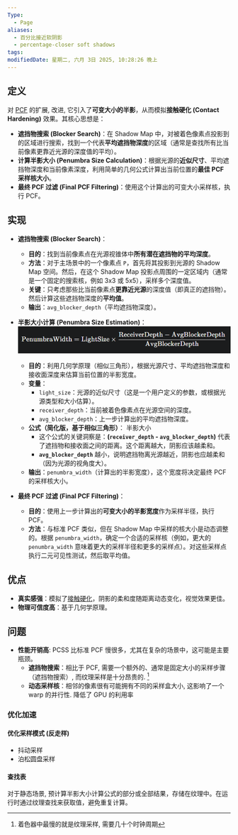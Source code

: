 ```yaml
---
Type:
  - Page
aliases:
  - 百分比接近软阴影
  - percentage-closer soft shadows
tags: 
modifiedDate: 星期二, 六月 3日 2025, 10:28:26 晚上
---
```


## 定义

对 [PCF](PCF.md) 的扩展, 改进, 它引入了**可变大小的半影**，从而模拟**接触硬化 (Contact Hardening)** 效果。其核心思想是：

- **遮挡物搜索 (Blocker Search)**：在 Shadow Map 中，对被着色像素点投影到的区域进行搜索，找到一个代表**平均遮挡物深度**的区域（通常是查找所有比当前像素更靠近光源的深度值的平均）。
- **计算半影大小 (Penumbra Size Calculation)**：根据光源的**近似尺寸**、平均遮挡物深度和当前像素深度，利用简单的几何公式计算出当前位置的**最佳 PCF 采样核大小**。
- **最终 PCF 过滤 (Final PCF Filtering)**：使用这个计算出的可变大小采样核，执行 PCF。

## 实现

- **遮挡物搜索 (Blocker Search)**：
    
    - **目的**：找到当前像素点在光源视锥体中**所有潜在遮挡物的平均深度**。
    - **方法**：对于主场景中的一个像素点 `P`，首先将其投影到光源的 Shadow Map 空间。然后，在这个 Shadow Map 投影点周围的一定区域内（通常是一个固定的搜索核，例如 3x3 或 5x5），采样多个深度值。
    - **关键**：只考虑那些比当前像素点**更靠近光源**的深度值（即真正的遮挡物）。然后计算这些遮挡物深度的**平均值**。
    - **输出**：`avg_blocker_depth`（平均遮挡物深度）。
- **半影大小计算 (Penumbra Size Estimation)**：
  ![](assets/PCSS-1.png)
    - **目的**：利用几何学原理（相似三角形），根据光源尺寸、平均遮挡物深度和接收面深度来估算当前位置的半影宽度。
    - **变量**：
        - `light_size`：光源的近似尺寸（这是一个用户定义的参数，或根据光源类型和大小估算）。
        - `receiver_depth`：当前被着色像素点在光源空间的深度。
        - `avg_blocker_depth`：上一步计算出的平均遮挡物深度。
    - **公式（简化版，基于相似三角形）**： 半影大小
        - 这个公式的关键洞察是：**(`receiver_depth` - `avg_blocker_depth`)** 代表了遮挡物和接收面之间的距离。这个距离越大，阴影应该越柔和。
        - **`avg_blocker_depth`** 越小，说明遮挡物离光源越近，阴影也应越柔和（因为光源的视角度大）。
    - **输出**：`penumbra_width`（计算出的半影宽度），这个宽度将决定最终 PCF 的采样核大小。
- **最终 PCF 过滤 (Final PCF Filtering)**：
    - **目的**：使用上一步计算出的**可变大小的半影宽度**作为采样半径，执行 PCF。
    - **方法**：与标准 PCF 类似，但在 Shadow Map 中采样的核大小是动态调整的。根据 `penumbra_width`，确定一个合适的采样核（例如，更大的 `penumbra_width` 意味着更大的采样半径和更多的采样点）。对这些采样点执行二元可见性测试，然后取平均值。

## 优点

- **真实感强**：模拟了[接触硬化](接触硬化.md)，阴影的柔和度随距离动态变化，视觉效果更佳。
- **物理可信度高**：基于几何学原理。

## 问题

- **性能开销高**:  PCSS 比标准 PCF 慢很多，尤其在复杂的场景中，这可能是主要瓶颈。
    - **遮挡物搜索**：相比于 PCF, 需要一个额外的、通常是固定大小的采样步骤（遮挡物搜索）, 而纹理采样是十分昂贵的. [^1]
    - **动态采样核**：相邻的像素很有可能拥有不同的采样盒大小, 这影响了一个 warp 的并行性. 降低了 GPU 的利用率

### 优化加速

#### 优化采样模式 (反走样)

- 抖动采样
- 泊松圆盘采样

#### 查找表

对于静态场景, 预计算半影大小计算公式的部分或全部结果，存储在纹理中。在运行时通过纹理查找来获取值，避免重复计算。

[^1]: 着色器中最慢的就是纹理采样, 需要几十个时钟周期
